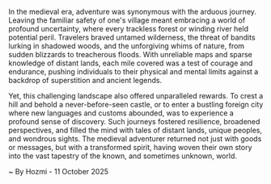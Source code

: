 
In the medieval era, adventure was synonymous with the arduous journey. Leaving the familiar safety of one's village meant embracing a world of profound uncertainty, where every trackless forest or winding river held potential peril. Travelers braved untamed wilderness, the threat of bandits lurking in shadowed woods, and the unforgiving whims of nature, from sudden blizzards to treacherous floods. With unreliable maps and sparse knowledge of distant lands, each mile covered was a test of courage and endurance, pushing individuals to their physical and mental limits against a backdrop of superstition and ancient legends.

Yet, this challenging landscape also offered unparalleled rewards. To crest a hill and behold a never-before-seen castle, or to enter a bustling foreign city where new languages and customs abounded, was to experience a profound sense of discovery. Such journeys fostered resilience, broadened perspectives, and filled the mind with tales of distant lands, unique peoples, and wondrous sights. The medieval adventurer returned not just with goods or messages, but with a transformed spirit, having woven their own story into the vast tapestry of the known, and sometimes unknown, world.

~ By Hozmi - 11 October 2025
